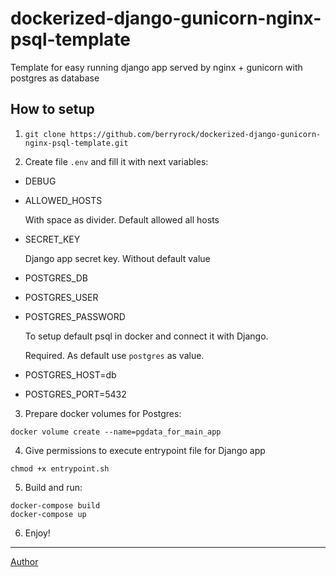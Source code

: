 # dockerized-django-gunicorn-nginx-psql-template
Template for easy running django app served by nginx + gunicorn with postgres as database


## How to setup
1. `git clone https://github.com/berryrock/dockerized-django-gunicorn-nginx-psql-template.git`

2. Create file `.env` and fill it with next variables:
- DEBUG


- ALLOWED_HOSTS

    With space as divider. Default allowed all hosts


- SECRET_KEY

    Django app secret key. Without default value


- POSTGRES_DB
- POSTGRES_USER
- POSTGRES_PASSWORD

    To setup default psql in docker and connect it with Django.

    Required. As default use `postgres` as value.


- POSTGRES_HOST=db
- POSTGRES_PORT=5432


3. Prepare docker volumes for Postgres:
```
docker volume create --name=pgdata_for_main_app
```

4. Give permissions to execute entrypoint file for Django app
```
chmod +x entrypoint.sh
```

5. Build and run:
```
docker-compose build
docker-compose up
```

6. Enjoy!

***

[Author](http://berryrock.ru/)
